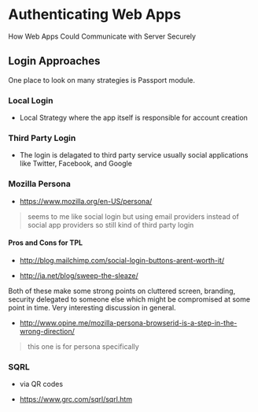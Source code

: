 # Authenticating Web Apps

How Web Apps Could Communicate with Server Securely


## Login Approaches

One place to look on many strategies is Passport module.


### Local Login

* Local Strategy where the app itself is responsible for account creation


### Third Party Login

* The login is delagated to third party service usually social applications like Twitter, Facebook, and Google

### Mozilla Persona

* https://www.mozilla.org/en-US/persona/

> seems to me like social login but using email providers instead of social app providers so still kind of third party login


#### Pros and Cons for TPL


* http://blog.mailchimp.com/social-login-buttons-arent-worth-it/

* http://ia.net/blog/sweep-the-sleaze/


Both of these make some strong points on cluttered screen, branding, security delegated 
to someone else which might be compromised at some point in time. Very interesting discussion in general.


* http://www.opine.me/mozilla-persona-browserid-is-a-step-in-the-wrong-direction/

> this one is for persona specifically




### SQRL

* via QR codes

* https://www.grc.com/sqrl/sqrl.htm

